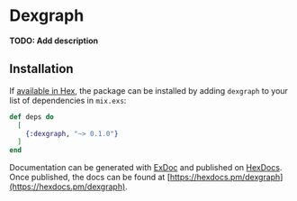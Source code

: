 # Dexgraph

**TODO: Add description**


## Installation

If [available in Hex](https://hex.pm/docs/publish), the package can be installed
by adding `dexgraph` to your list of dependencies in `mix.exs`:

```elixir
def deps do
  [
    {:dexgraph, "~> 0.1.0"}
  ]
end
```

Documentation can be generated with [ExDoc](https://github.com/elixir-lang/ex_doc)
and published on [HexDocs](https://hexdocs.pm). Once published, the docs can
be found at [https://hexdocs.pm/dexgraph](https://hexdocs.pm/dexgraph).

